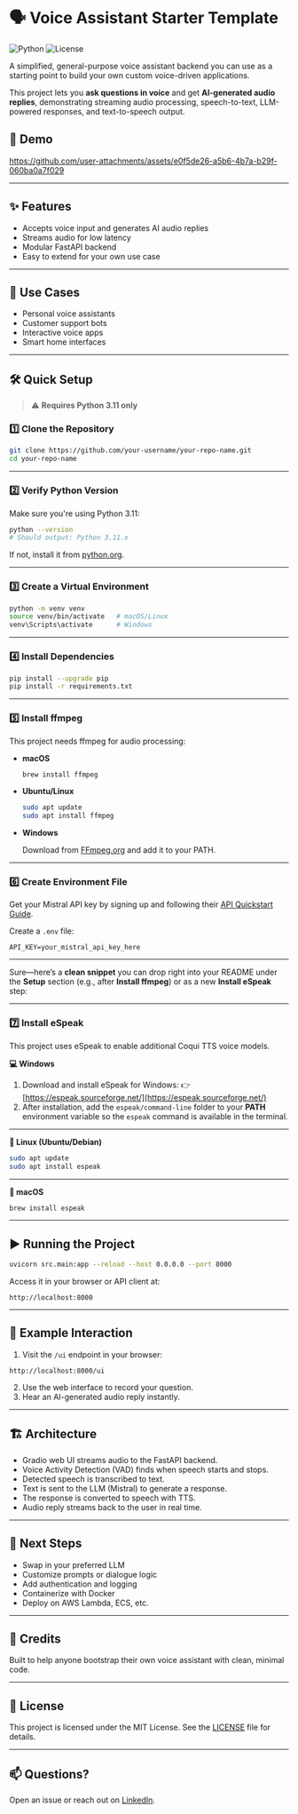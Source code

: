 
# 🗣️ Voice Assistant Starter Template

![Python](https://img.shields.io/badge/python-3.11-blue)
![License](https://img.shields.io/badge/license-MIT-green)
<!-- ![Stars](https://img.shields.io/github/stars/surefire01/voice-assistant-api?style=social) -->

A simplified, general-purpose voice assistant backend you can use as a starting point to build your own custom voice-driven applications.

This project lets you **ask questions in voice** and get **AI-generated audio replies**, demonstrating streaming audio processing, speech-to-text, LLM-powered responses, and text-to-speech output.

## 🎥 Demo
https://github.com/user-attachments/assets/e0f5de26-a5b6-4b7a-b29f-060ba0a7f029




---

## ✨ Features

- Accepts voice input and generates AI audio replies
- Streams audio for low latency
- Modular FastAPI backend
- Easy to extend for your own use case

---

## 🎯 Use Cases

- Personal voice assistants
- Customer support bots
- Interactive voice apps
- Smart home interfaces

---

## 🛠️ Quick Setup

> ⚠️ **Requires Python 3.11 only**

### 1️⃣ Clone the Repository

```bash
git clone https://github.com/your-username/your-repo-name.git
cd your-repo-name
````

---

### 2️⃣ Verify Python Version

Make sure you're using Python 3.11:

```bash
python --version
# Should output: Python 3.11.x
```

If not, install it from [python.org](https://www.python.org/downloads/).

---

### 3️⃣ Create a Virtual Environment

```bash
python -m venv venv
source venv/bin/activate   # macOS/Linux
venv\Scripts\activate      # Windows
```

---

### 4️⃣ Install Dependencies

```bash
pip install --upgrade pip
pip install -r requirements.txt
```

---

### 5️⃣ Install ffmpeg

This project needs ffmpeg for audio processing:

* **macOS**

  ```bash
  brew install ffmpeg
  ```

* **Ubuntu/Linux**

  ```bash
  sudo apt update
  sudo apt install ffmpeg
  ```

* **Windows**

  Download from [FFmpeg.org](https://ffmpeg.org/download.html) and add it to your PATH.

---

### 6️⃣ Create Environment File

Get your Mistral API key by signing up and following their [API Quickstart Guide](https://docs.mistral.ai/getting-started/api-quickstart/).

Create a `.env` file:

```
API_KEY=your_mistral_api_key_here
```

---

Sure—here’s a **clean snippet** you can drop right into your README under the **Setup** section (e.g., after **Install ffmpeg**) or as a new **Install eSpeak** step:

---

### 7️⃣ Install eSpeak

This project uses eSpeak to enable additional Coqui TTS voice models.

**💻 Windows**

1. Download and install eSpeak for Windows:
   👉 [https://espeak.sourceforge.net/](https://espeak.sourceforge.net/)
2. After installation, add the `espeak/command-line` folder to your **PATH** environment variable so the `espeak` command is available in the terminal.

---

**🐧 Linux (Ubuntu/Debian)**

```bash
sudo apt update
sudo apt install espeak
```

---

**🍎 macOS**

```bash
brew install espeak
```

---


## ▶️ Running the Project

```bash
uvicorn src.main:app --reload --host 0.0.0.0 --port 8000
```

Access it in your browser or API client at:

```
http://localhost:8000
```

---

## 📣 Example Interaction

1. Visit the `/ui` endpoint in your browser:

```
http://localhost:8000/ui
```

2. Use the web interface to record your question.
3. Hear an AI-generated audio reply instantly.

---

## 🏗️ Architecture

* Gradio web UI streams audio to the FastAPI backend.
* Voice Activity Detection (VAD) finds when speech starts and stops.
* Detected speech is transcribed to text.
* Text is sent to the LLM (Mistral) to generate a response.
* The response is converted to speech with TTS.
* Audio reply streams back to the user in real time.

---

## 🧩 Next Steps

* Swap in your preferred LLM
* Customize prompts or dialogue logic
* Add authentication and logging
* Containerize with Docker
* Deploy on AWS Lambda, ECS, etc.

---

## 🙏 Credits

Built to help anyone bootstrap their own voice assistant with clean, minimal code.

---

## 📜 License

This project is licensed under the MIT License. See the [LICENSE](LICENSE) file for details.

---

## 📫 Questions?

Open an issue or reach out on [LinkedIn](https://www.linkedin.com/in/harshal-awaghad).


